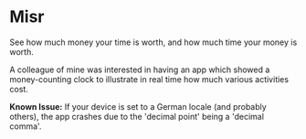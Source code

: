 # Misr

See how much money your time is worth, and how much time your money is worth.

A colleague of mine was interested in having an app which showed a money-counting clock to illustrate in real time how much various activities cost.

**Known Issue:** If your device is set to a German locale (and probably others), the app crashes due to the 'decimal point' being a 'decimal comma'. 
